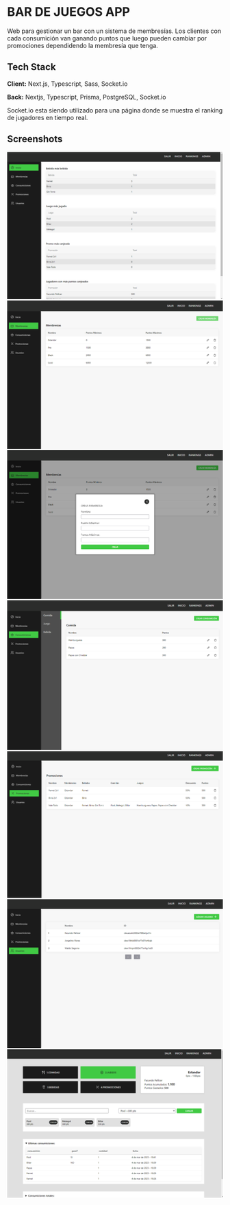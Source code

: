 # BAR DE JUEGOS APP

Web para gestionar un bar con un sistema de membresías. Los clientes con cada consumición van ganando puntos que luego pueden cambiar por promociones dependidendo la membresía que tenga.

## Tech Stack

**Client:** Next.js, Typescript, Sass, Socket.io

**Back:** Nextjs, Typescript, Prisma, PostgreSQL, Socket.io

Socket.io esta siendo utilizado para una página donde se muestra el ranking de jugadores en tiempo real.

## Screenshots

<img src="./imgs/1.png" alt="1" />
<img src="./imgs/2.png" alt="2" />
<img src="./imgs/3.png" alt="3" />
<img src="./imgs/4.png" alt="4" />
<img src="./imgs/5.png" alt="5" />
<img src="./imgs/6.png" alt="6" />
<img src="./imgs/7.png" alt="7" />

